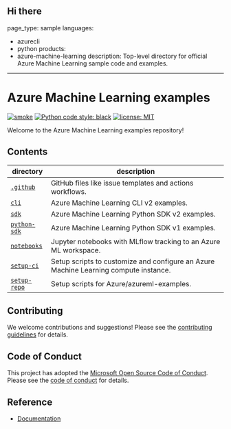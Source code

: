 Hi there 
---
page_type: sample
languages:
- azurecli
- python
products:
- azure-machine-learning
description: Top-level directory for official Azure Machine Learning sample code and examples.
---

# Azure Machine Learning examples

[![smoke](https://github.com/Azure/azureml-examples/workflows/smoke/badge.svg)](https://github.com/Azure/azureml-examples/actions/workflows/smoke.yml)
[![Python code style: black](https://img.shields.io/badge/code%20style-black-000000.svg)](https://github.com/psf/black)
[![license: MIT](https://img.shields.io/badge/License-MIT-purple.svg)](LICENSE)

Welcome to the Azure Machine Learning examples repository!

## Contents

directory|description
-|-
[`.github`](.github)|GitHub files like issue templates and actions workflows.
[`cli`](cli)|Azure Machine Learning CLI v2 examples.
[`sdk`](sdk)|Azure Machine Learning Python SDK v2 examples.
[`python-sdk`](python-sdk)|Azure Machine Learning Python SDK v1 examples.
[`notebooks`](notebooks)|Jupyter notebooks with MLflow tracking to an Azure ML workspace.
[`setup-ci`](setup-ci)|Setup scripts to customize and configure an Azure Machine Learning compute instance.
[`setup-repo`](setup-repo)|Setup scripts for Azure/azureml-examples.

## Contributing

We welcome contributions and suggestions! Please see the [contributing guidelines](CONTRIBUTING.md) for details.

## Code of Conduct

This project has adopted the [Microsoft Open Source Code of Conduct](https://opensource.microsoft.com/codeofconduct/). Please see the [code of conduct](CODE_OF_CONDUCT.md) for details.

## Reference
 
- [Documentation](https://docs.microsoft.com/azure/machine-learning)
 
